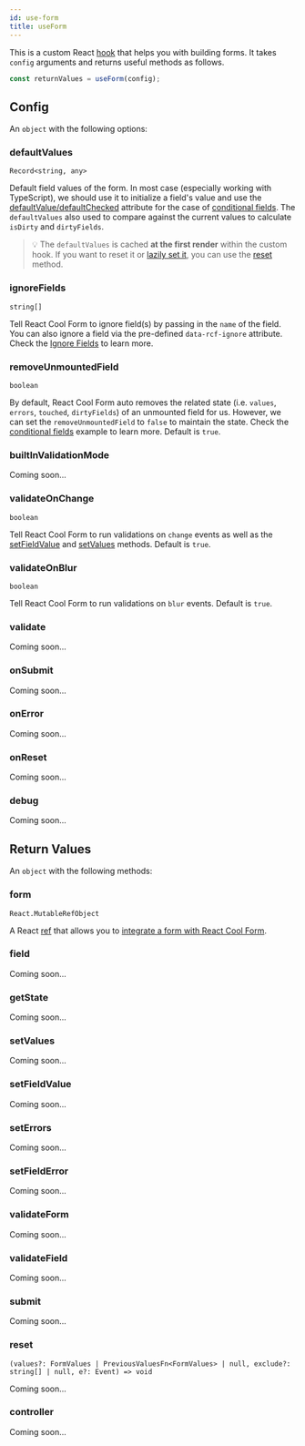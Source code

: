 ```yaml
---
id: use-form
title: useForm
---
```


This is a custom React [hook](https://reactjs.org/docs/hooks-custom.html#using-a-custom-hook) that helps you with building forms. It takes `config` arguments and returns useful methods as follows.

```js
const returnValues = useForm(config);
```

## Config

An `object` with the following options:

### defaultValues

`Record<string, any>`

Default field values of the form. In most case (especially working with TypeScript), we should use it to initialize a field's value and use the [defaultValue/defaultChecked](https://reactjs.org/docs/uncontrolled-components.html#default-values) attribute for the case of [conditional fields](../examples/conditional-fields). The `defaultValues` also used to compare against the current values to calculate `isDirty` and `dirtyFields`.

> 💡 The `defaultValues` is cached **at the first render** within the custom hook. If you want to reset it or [lazily set it](../examples/lazy-default-values), you can use the [reset](#reset) method.

### ignoreFields

`string[]`

Tell React Cool Form to ignore field(s) by passing in the `name` of the field. You can also ignore a field via the pre-defined `data-rcf-ignore` attribute. Check the [Ignore Fields](../getting-started/integration-an-existing-form#ignore-fields) to learn more.

### removeUnmountedField

`boolean`

By default, React Cool Form auto removes the related state (i.e. `values`, `errors`, `touched`, `dirtyFields`) of an unmounted field for us. However, we can set the `removeUnmountedField` to `false` to maintain the state. Check the [conditional fields](../examples/conditional-fields) example to learn more. Default is `true`.

### builtInValidationMode

Coming soon...

### validateOnChange

`boolean`

Tell React Cool Form to run validations on `change` events as well as the [setFieldValue](#setfieldvalue) and [setValues](#setvalues) methods. Default is `true`.

### validateOnBlur

`boolean`

Tell React Cool Form to run validations on `blur` events. Default is `true`.

### validate

Coming soon...

### onSubmit

Coming soon...

### onError

Coming soon...

### onReset

Coming soon...

### debug

Coming soon...

## Return Values

An `object` with the following methods:

### form

`React.MutableRefObject`

A React [ref](https://reactjs.org/docs/hooks-reference.html#useref) that allows you to [integrate a form with React Cool Form](./../getting-started/integration-an-existing-form).

### field

Coming soon...

### getState

Coming soon...

### setValues

Coming soon...

### setFieldValue

Coming soon...

### setErrors

Coming soon...

### setFieldError

Coming soon...

### validateForm

Coming soon...

### validateField

Coming soon...

### submit

Coming soon...

### reset

`(values?: FormValues | PreviousValuesFn<FormValues> | null, exclude?: string[] | null, e?: Event) => void`

Coming soon...

### controller

Coming soon...
